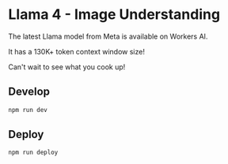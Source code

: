 # Llama 4 - Image Understanding

The latest Llama model from Meta is available on Workers AI.

It has a 130K+ token context window size!

Can't wait to see what you cook up!

## Develop

```bash
npm run dev
```

## Deploy

```bash
npm run deploy
```
